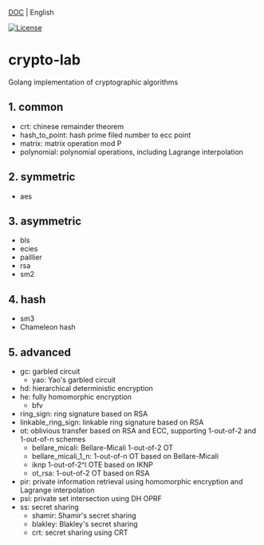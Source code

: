 [DOC](https://hongyanwang.github.io/crypto-lab/) | English

[![License](https://img.shields.io/badge/license-Apache%202-blue.svg)](LICENSE)

# crypto-lab
Golang implementation of cryptographic algorithms 

## 1. common
- crt: chinese remainder theorem
- hash_to_point: hash prime filed number to ecc point
- matrix: matrix operation mod P
- polynomial: polynomial operations, including Lagrange interpolation

## 2. symmetric
- aes

## 3. asymmetric
- bls
- ecies
- paillier
- rsa
- sm2

## 4. hash
- sm3
- Chameleon hash

## 5. advanced
- gc: garbled circuit
  - yao: Yao's garbled circuit
- hd: hierarchical deterministic encryption
- he: fully homomorphic encryption
  - bfv
- ring_sign: ring signature based on RSA
- linkable_ring_sign: linkable ring signature based on RSA
- ot: oblivious transfer based on RSA and ECC, supporting 1-out-of-2 and 1-out-of-n schemes
  - bellare_micali: Bellare-Micali 1-out-of-2 OT
  - bellare_micali_1_n: 1-out-of-n OT based on Bellare-Micali
  - iknp 1-out-of-2^l OTE based on IKNP
  - ot_rsa: 1-out-of-2 OT based on RSA
- pir: private information retrieval using homomorphic encryption and Lagrange interpolation
- psi: private set intersection using DH OPRF
- ss: secret sharing
  - shamir: Shamir's secret sharing
  - blakley: Blakley's secret sharing
  - crt: secret sharing using CRT

